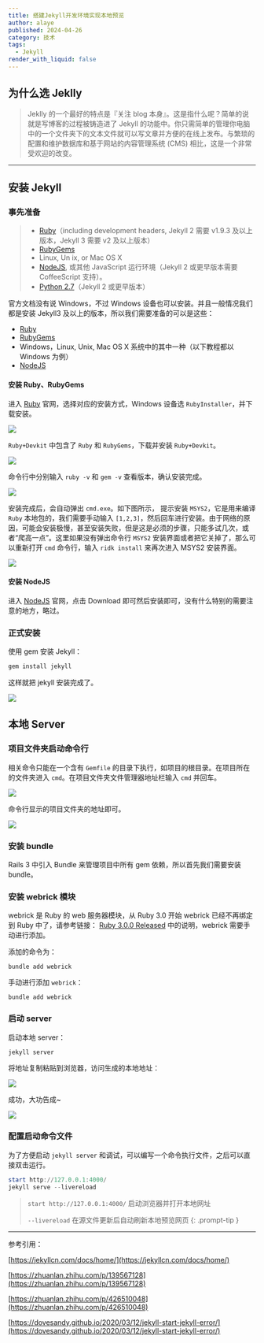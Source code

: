 ```yaml
---
title: 搭建Jekyll开发环境实现本地预览
author: alaye
published: 2024-04-26
category: 技术
tags:
  - Jekyll
render_with_liquid: false
---
```


## 为什么选 Jeklly

> Jeklly 的一个最好的特点是『关注 blog 本身』。这是指什么呢？简单的说就是写博客的过程被铸造进了 Jekyll 的功能中。你只需简单的管理你电脑中的一个文件夹下的文本文件就可以写文章并方便的在线上发布。与繁琐的配置和维护数据库和基于网站的内容管理系统 (CMS) 相比，这是一个非常受欢迎的改变。

---

## 安装 Jekyll

### 事先准备

> - [Ruby](https://www.ruby-lang.org/en/downloads/)（including development headers, Jekyll 2 需要 v1.9.3 及以上版本，Jekyll 3 需要 v2 及以上版本）
> - [RubyGems](https://rubygems.org/pages/download)
> - Linux, Un ix, or Mac OS X
> - [NodeJS](https://nodejs.org/), 或其他 JavaScript 运行环境（Jekyll 2 或更早版本需要 CoffeeScript 支持）。
> - [Python 2.7](https://www.python.org/downloads/)（Jekyll 2 或更早版本）

官方文档没有说 Windows，不过 Windows 设备也可以安装。并且一般情况我们都是安装 Jekyll3 及以上的版本，所以我们需要准备的可以是这些：

- [Ruby](https://www.ruby-lang.org/en/downloads/)
- [RubyGems](https://rubygems.org/pages/download)
- Windows，Linux, Unix, Mac OS X 系统中的其中一种（以下教程都以 Windows 为例）
- [NodeJS](https://nodejs.org/)

#### 安装 Ruby、RubyGems

进入 [Ruby](https://www.ruby-lang.org/en/downloads/) 官网，选择对应的安装方式，Windows 设备选 `RubyInstaller`，并下载安装。

![](./assets/jekyll-dev-env-setup-for-local-preview/SK2qbzThFodmccxstVgc4njSn3e.png)

`Ruby+Devkit` 中包含了 `Ruby` 和 `RubyGems`，下载并安装 `Ruby+Devkit`。

![](./assets/jekyll-dev-env-setup-for-local-preview/EepDbON7yolhk6xrG75cBcjZnFg.png)

命令行中分别输入 `ruby -v` 和 `gem -v` 查看版本，确认安装完成。

![](./assets/jekyll-dev-env-setup-for-local-preview/EL5AbgSYfozzTPxGtmSc2JgTnsd.png)

安装完成后，会自动弹出 `cmd.exe`。如下图所示， 提示安装 `MSYS2`，它是用来编译 `Ruby` 本地包的，我们需要手动输入 `[1,2,3]`，然后回车进行安装。由于网络的原因，可能会安装极慢，甚至安装失败，但是这是必须的步骤，只能多试几次，或者“爬高一点”。这里如果没有弹出命令行 `MSYS2` 安装界面或者把它关掉了，那么可以重新打开 `cmd` 命令行，输入 `ridk install` 来再次进入 MSYS2 安装界面。

![](./assets/jekyll-dev-env-setup-for-local-preview/W5bSb2am4okrOAxLQZlcUgtwnze.png)

#### 安装 NodeJS

进入 [NodeJS](https://nodejs.org/) 官网，点击 Download 即可然后安装即可，没有什么特别的需要注意的地方，略过。

### 正式安装

使用 gem 安装 Jekyll：

```ruby
gem install jekyll
```

这样就把 jekyll 安装完成了。

![](./assets/jekyll-dev-env-setup-for-local-preview/MTNwbbtzmouPgSxJCQTcWnzDnLd.png)

## 本地 Server

### 项目文件夹启动命令行

相关命令只能在一个含有 `Gemfile` 的目录下执行，如项目的根目录。在项目所在的文件夹进入 `cmd`。在项目文件夹文件管理器地址栏输入 `cmd` 并回车。

![](./assets/jekyll-dev-env-setup-for-local-preview/YpEvbR9Etotft8xfBMYckbtwn3z.png)

命令行显示的项目文件夹的地址即可。

![](./assets/jekyll-dev-env-setup-for-local-preview/RQZib84A7oLlLixZxTccq2x4nXb.png)

### 安装 bundle

Rails 3 中引入 Bundle 来管理项目中所有 gem 依赖，所以首先我们需要安装 bundle。

### 安装 webrick 模块

webrick 是 Ruby 的 web 服务器模块，从 Ruby 3.0 开始 webrick 已经不再绑定到 Ruby 中了，请参考链接： [Ruby 3.0.0 Released](https://link.zhihu.com/?target=https%3A//www.ruby-lang.org/en/news/2020/12/25/ruby-3-0-0-released/) 中的说明，webrick 需要手动进行添加。

添加的命令为：

```
bundle add webrick
```

手动进行添加 `webrick`：

```
bundle add webrick
```

### 启动 server

启动本地 server：

```
jekyll server
```

将地址复制粘贴到浏览器，访问生成的本地地址：

![](./assets/jekyll-dev-env-setup-for-local-preview/O8jzbcgKdo0jH6xLZMDcMPz6nQh.png)

成功，大功告成~

![](./assets/jekyll-dev-env-setup-for-local-preview/M71abr0qXoCkLyx78MkczYKQnKh.png)

### 配置启动命令文件

为了方便启动 `jekyll server` 和调试，可以编写一个命令执行文件，之后可以直接双击运行。

```powershell
start http://127.0.0.1:4000/
jekyll serve --livereload
```

> `start http://127.0.0.1:4000/` 启动浏览器并打开本地网址
> 
> `--livereload` 在源文件更新后自动刷新本地预览网页
{: .prompt-tip }

---

参考引用：

[https://jekyllcn.com/docs/home/](https://jekyllcn.com/docs/home/)

[https://zhuanlan.zhihu.com/p/139567128](https://zhuanlan.zhihu.com/p/139567128)

[https://zhuanlan.zhihu.com/p/426510048](https://zhuanlan.zhihu.com/p/426510048)

[https://dovesandy.github.io/2020/03/12/jekyll-start-jekyll-error/](https://dovesandy.github.io/2020/03/12/jekyll-start-jekyll-error/)
